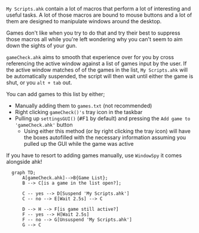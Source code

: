 `My Scripts.ahk` contain a lot of macros that perform a lot of interesting and useful tasks. A lot of those macros are bound to mouse buttons and a lot of them are designed to manipulate windows around the desktop.

Games don't like when you try to do that and try their best to suppress those macros all while you're left wondering why you can't seem to aim down the sights of your gun.

`gameCheck.ahk` aims to smooth that experience over for you by cross referencing the active window against a list of games input by the user. If the active window matches of of the games in the list, `My Scripts.ahk` will be automatically suspended, the script will then wait until either the game is shut, or you `alt + tab` out.

You can add games to this list by either;

- Manually adding them to `games.txt` (not recommended)
- Right clicking `gameCheck()'s` tray icon in the taskbar
- Pulling up `settingsGUI()` (<kbd>#F1</kbd> by default) and pressing the `Add game to 'gameCheck.ahk'` button
    - Using either this method (or by right clicking the tray icon) will have the boxes autofilled with the necessary information assuming you pulled up the GUI while the game was active

If you have to resort to adding games manually, use `WindowSpy` it comes alongside ahk!

```mermaid
  graph TD;
      A[gameCheck.ahk]-->B{Game List};
      B --> C[is a game in the list open?];

      C -- yes --> D[Suspend 'My Scripts.ahk']
      C -- no --> E[Wait 2.5s] --> C

      D --> H --> F[is game still active?]
      F -- yes --> H[Wait 2.5s]
      F -- no --> G[Unsuspend 'My Scripts.ahk']
      G --> C
```